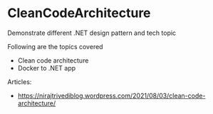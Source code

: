 # CleanCodeArchitecture
Demonstrate different .NET design pattern and tech topic

Following are the topics covered
- Clean code architecture
- Docker to .NET app

Articles:
- https://nirajtrivediblog.wordpress.com/2021/08/03/clean-code-architecture/
